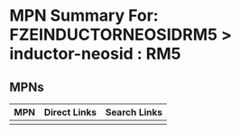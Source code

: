



# MPN Summary For: FZEINDUCTORNEOSIDRM5 > inductor-neosid : RM5

## MPNs
  

|MPN|Direct Links|Search Links|
| :--- | :--- | :--- |
||||
